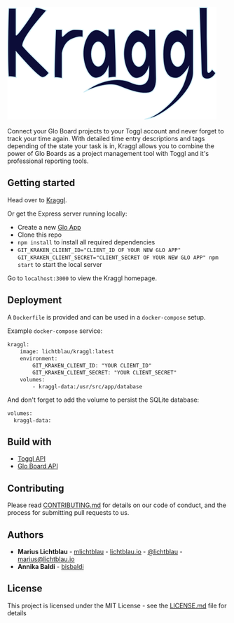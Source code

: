 ![Node/Express/Mongoose Example App](public/images/KragglWithoutSucker.png)

Connect your Glo Board projects to your Toggl account and never forget to track your time again.
With detailed time entry descriptions and tags depending of the state your task is in, Kraggl allows you to combine the power of Glo Boards as a project management tool with Toggl and it's professional reporting tools.

## Getting started

Head over to [Kraggl](https://kraggl.lichtblau.io).

Or get the Express server running locally:

- Create a new [Glo App](https://app.gitkraken.com/oauth_apps)
- Clone this repo
- `npm install` to install all required dependencies
- `GIT_KRAKEN_CLIENT_ID="CLIENT_ID OF YOUR NEW GLO APP" GIT_KRAKEN_CLIENT_SECRET="CLIENT_SECRET OF YOUR NEW GLO APP" npm start` to start the local server

Go to `localhost:3000` to view the Kraggl homepage.

## Deployment

A `Dockerfile` is provided and can be used in a `docker-compose` setup.

Example `docker-compose` service:

```
kraggl:
    image: lichtblau/kraggl:latest
    environment:
        GIT_KRAKEN_CLIENT_ID: "YOUR CLIENT_ID"
        GIT_KRAKEN_CLIENT_SECRET: "YOUR CLIENT_SECRET"
    volumes:
        - kraggl-data:/usr/src/app/database
```

And don't forget to add the volume to persist the SQLite database:

```
volumes:
  kraggl-data:
```

## Build with

* [Toggl API](https://github.com/7eggs/node-toggl-api)
* [Glo Board API](https://github.com/mlichtblau/glo-board-api-node)

## Contributing

Please read [CONTRIBUTING.md](CONTRIBUTING.md) for details on our code of conduct, and the process for submitting pull requests to us.

## Authors

* **Marius Lichtblau** - [mlichtblau](https://github.com/mlichtblau) - [lichtblau.io](https://lichtblau.io) - [@lichtblau](https://twitter.com/lichtblau) - [marius@lichtblau.io](mailto:kraggl@lichtblau?subject=Kraggl%Request)
* **Annika Baldi** - [bisbaldi](https://github.com/bisbaldi)

## License

This project is licensed under the MIT License - see the [LICENSE.md](LICENSE.md) file for details
